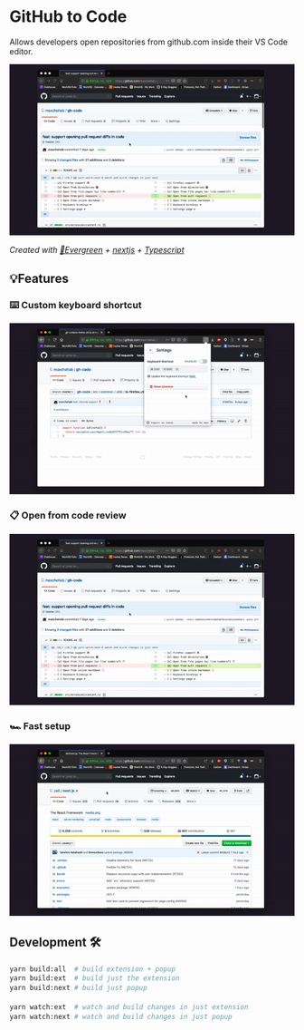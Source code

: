 # GitHub to Code

Allows developers open repositories from github.com inside their VS Code editor.

<p align="center">
  <img width="720"  src="/gifs/open-from-diff.gif">
</p>

_Created with [🌲Evergreen](https://evergreen.segment.io) + [nextjs](https://nextjs.org/) + [Typescript](http://www.typescriptlang.org/)_

## 💡Features 

###  ⌨️ Custom keyboard shortcut
<p align="center">
  <img width="720"  src="/gifs/keyboard-shortcut.gif">
</p>

### 📋 Open from code review
<p align="center">
  <img width="720"  src="/gifs/open-from-diff.gif">
</p>

### 🏎️ Fast setup 
<p align="center">
  <img width="720"  src="/gifs/create-configuration.gif">
</p>


## Development 🛠️

```bash
yarn build:all  # build extension + popup
yarn build:ext  # build just the extension
yarn build:next # build just popup

yarn watch:ext  # watch and build changes in just extension
yarn watch:next # watch and build changes in just popup
```
